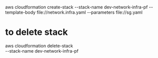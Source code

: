 aws cloudformation create-stack --stack-name dev-network-infra-pf --template-body file://network.infra.yaml --parameters file://sg.yaml 

# to delete stack
aws cloudformation delete-stack \
    --stack-name dev-network-infra-pf